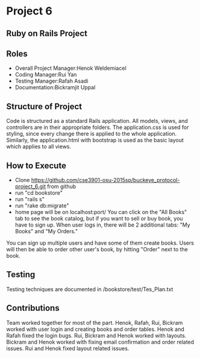 # Project 6
## Ruby on Rails Project

## Roles
* Overall Project Manager:Henok Weldemiacel
* Coding Manager:Rui Yan
* Testing Manager:Rafah Asadi
* Documentation:Bickramjit Uppal

## Structure of Project
Code is structured as a standard Rails application. All models, views, and controllers are in their appropriate folders. The application.css is used for styling, since every change there is applied to the whole application. Similarly, the application.html with bootstrap is used as the basic layout which applies to all views. 

## How to Execute
* Clone https://github.com/cse3901-osu-2015sp/buckeye_protocol-project_6.git from github
* run "cd bookstore"
* run "rails s"
* run "rake db:migrate"
* home page will be on localhost:port/
You can click on the "All Books" tab to see the book catalog, but if you want to sell or buy book, you have to sign up. When user logs in, there will be 2 additional tabs: "My Books" and "My Orders." 

You can sign up multiple users and have some of them create books. Users will then be able to order other user's book, by hitting "Order" next to the book. 

## Testing
Testing techniques are documented in /bookstore/test/Tes_Plan.txt

## Contributions
Team worked together for most of the part. Henok, Rafah, Rui, Bickram worked with user login and creating books and order tables. Henok and Rafah fixed the login bugs. Rui, Bickram and Henok worked with layouts. Bickram and Henok worked with fixing email confirmation and order related issues. Rui and Henok fixed layout related issues.  
